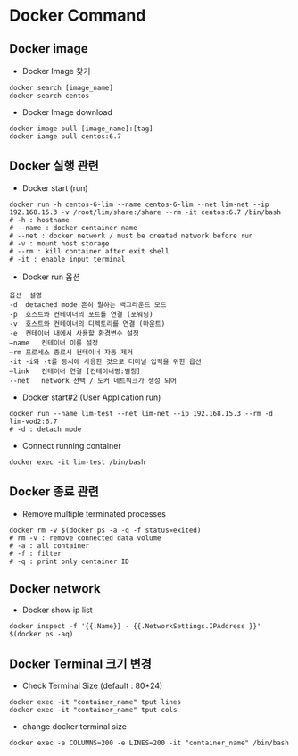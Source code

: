 # Docker Command

## Docker image
* Docker Image 찾기
```
docker search [image_name]
docker search centos
```

* Docker Image download
```
docker image pull [image_name]:[tag]
docker iamge pull centos:6.7
```

## Docker 실행 관련
* Docker start (run)
```
docker run -h centos-6-lim --name centos-6-lim --net lim-net --ip 192.168.15.3 -v /root/lim/share:/share --rm -it centos:6.7 /bin/bash  
# -h : hostname
# --name : docker container name
# --net : docker network / must be created network before run
# -v : mount host storage
# --rm : kill container after exit shell
# -it : enable input terminal
```
* Docker run 옵션
```
옵션  설명
-d  detached mode 흔히 말하는 백그라운드 모드
-p  호스트와 컨테이너의 포트를 연결 (포워딩)
-v  호스트와 컨테이너의 디렉토리를 연결 (마운트)
-e  컨테이너 내에서 사용할 환경변수 설정
–name   컨테이너 이름 설정
–rm 프로세스 종료시 컨테이너 자동 제거
-it -i와 -t를 동시에 사용한 것으로 터미널 입력을 위한 옵션
–link   컨테이너 연결 [컨테이너명:별칭]
--net   network 선택 / 도커 네트워크가 생성 되어
```

* Docker start#2 (User Application run)
```
docker run --name lim-test --net lim-net --ip 192.168.15.3 --rm -d lim-vod2:6.7
# -d : detach mode
```

* Connect running container
```
docker exec -it lim-test /bin/bash
```

## Docker 종료 관련
* Remove multiple terminated processes
```
docker rm -v $(docker ps -a -q -f status=exited)
# rm -v : remove connected data volume
# -a : all container
# -f : filter
# -q : print only container ID
```

## Docker network
* Docker show ip list
```
docker inspect -f '{{.Name}} - {{.NetworkSettings.IPAddress }}' $(docker ps -aq)
```

## Docker Terminal 크기 변경
* Check Terminal Size (default : 80*24)
```
docker exec -it "container_name" tput lines
docker exec -it "container_name" tput cols
```
* change docker terminal size
```
docker exec -e COLUMNS=200 -e LINES=200 -it "container_name" /bin/bash
```
